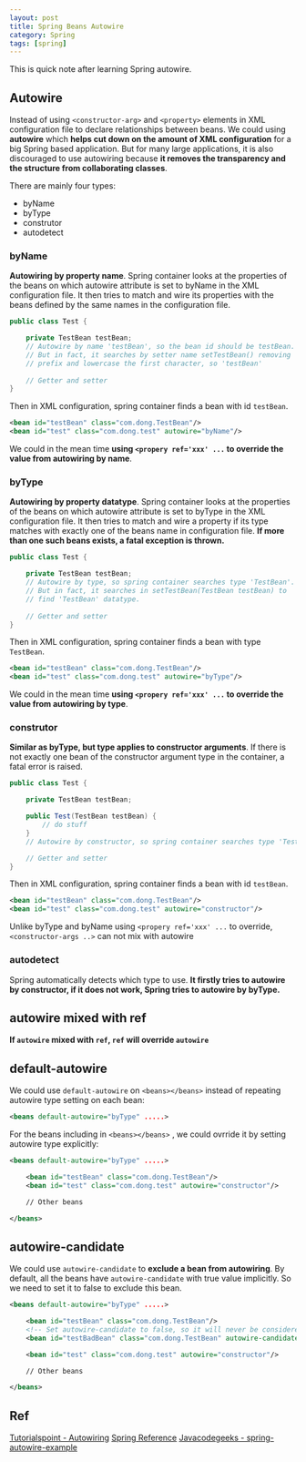 ```yaml
---
layout: post
title: Spring Beans Autowire
category: Spring
tags: [spring]
---
```


This is quick note after learning Spring autowire.

## Autowire

Instead of using `<constructor-arg>` and `<property>` elements in XML configuration file to declare relationships between beans. We could using **autowire** which **helps cut down on the amount of XML configuration** for a big Spring based application. But for many large applications, it is also discouraged to use autowiring because **it removes the transparency and the structure from collaborating classes**.

There are mainly four types:

* byName
* byType
* construtor
* autodetect

### byName

**Autowiring by property name**. Spring container looks at the properties of the beans on which autowire attribute is set to byName in the XML configuration file. It then tries to match and wire its properties with the beans defined by the same names in the configuration file.

```java
public class Test {  

    private TestBean testBean; 
    // Autowire by name 'testBean', so the bean id should be testBean. 
    // But in fact, it searches by setter name setTestBean() removing 'set' 
    // prefix and lowercase the first character, so 'testBean'
      
    // Getter and setter
}
```

Then in XML configuration, spring container finds a bean with id `testBean`.

```xml
<bean id="testBean" class="com.dong.TestBean"/>  
<bean id="test" class="com.dong.test" autowire="byName"/>
```

We could in the mean time **using `<propery ref='xxx' ...` to override the value from autowiring by name**.

### byType

**Autowiring by property datatype**. Spring container looks at the properties of the beans on which autowire attribute is set to byType in the XML configuration file. It then tries to match and wire a property if its type matches with exactly one of the beans name in configuration file. **If more than one such beans exists, a fatal exception is thrown.**

```java
public class Test {  

    private TestBean testBean; 
    // Autowire by type, so spring container searches type 'TestBean'. 
    // But in fact, it searches in setTestBean(TestBean testBean) to 
    // find 'TestBean' datatype.
      
    // Getter and setter
}
```

Then in XML configuration, spring container finds a bean with type `TestBean`.

```xml
<bean id="testBean" class="com.dong.TestBean"/>  
<bean id="test" class="com.dong.test" autowire="byType"/>  
```

We could in the mean time **using `<propery ref='xxx' ...` to override the value from autowiring by type**.

### construtor

**Similar as byType, but type applies to constructor arguments**. If there is not exactly one bean of the constructor argument type in the container, a fatal error is raised.

```java
public class Test {  

    private TestBean testBean; 

    public Test(TestBean testBean) {
        // do stuff
    } 
    // Autowire by constructor, so spring container searches type 'TestBean' in constructor

    // Getter and setter
}
```

Then in XML configuration, spring container finds a bean with id `testBean`.

```xml
<bean id="testBean" class="com.dong.TestBean"/>  
<bean id="test" class="com.dong.test" autowire="constructor"/>
```

Unlike byType and byName using `<propery ref='xxx' ...` to override, `<constructor-args ..>` can not mix with autowire

### autodetect

Spring automatically detects which type to use. **It firstly tries to autowire by constructor, if it does not work, Spring tries to autowire by byType.**

## autowire mixed with ref

**If `autowire` mixed with `ref`, `ref` will override `autowire`**

## default-autowire

We could use `default-autowire` on `<beans></beans>` instead of repeating autowire type setting on each bean:

```xml
<beans default-autowire="byType" .....> 
```

For the beans including in `<beans></beans>` , we could ovrride it by setting autowire type explicitly:

```xml
<beans default-autowire="byType" .....> 

	<bean id="testBean" class="com.dong.TestBean"/>  
	<bean id="test" class="com.dong.test" autowire="constructor"/>

	// Other beans

</beans>
```

## autowire-candidate

We could use `autowire-candidate` to **exclude a bean from autowiring**. By default, all the beans have `autowire-candidate` with true value implicitly. So we need to set it to false to exclude this bean.

```xml
<beans default-autowire="byType" .....> 

	<bean id="testBean" class="com.dong.TestBean"/>
	<!-- Set autowire-candidate to false, so it will never be considered for autowiring-->
	<bean id="testBadBean" class="com.dong.TestBean" autowire-candidate="false"/>

	<bean id="test" class="com.dong.test" autowire="constructor"/>

	// Other beans

</beans>
```

## Ref

[Tutorialspoint - Autowiring](http://www.tutorialspoint.com/spring/spring_beans_autowiring.htm)
[Spring Reference](http://docs.spring.io/spring/docs/current/spring-framework-reference/html/beans.html#beans-factory-autowire)
[Javacodegeeks - spring-autowire-example](https://examples.javacodegeeks.com/enterprise-java/spring/beans-spring/spring-autowire-example/)



















